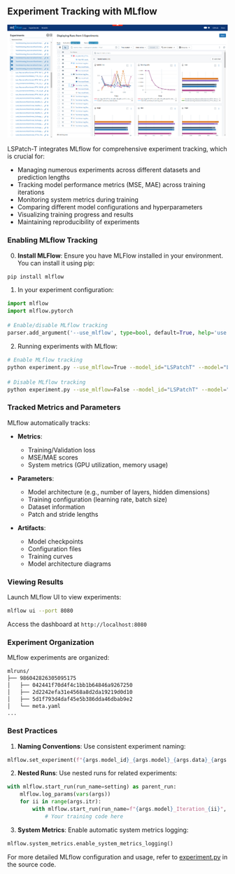 ## Experiment Tracking with MLflow
![mlflow_demo.png](imgs/mlflow_demo.png)

LSPatch-T integrates MLflow for comprehensive experiment tracking, which is crucial for:
- Managing numerous experiments across different datasets and prediction lengths
- Tracking model performance metrics (MSE, MAE) across training iterations
- Monitoring system metrics during training
- Comparing different model configurations and hyperparameters
- Visualizing training progress and results
- Maintaining reproducibility of experiments


### Enabling MLflow Tracking
0. **Install MLFlow**:
   Ensure you have MLFlow installed in your environment. You can install it using pip:
``` shell
pip install mlflow
```

1. In your experiment configuration:
```python
import mlflow
import mlflow.pytorch

# Enable/disable MLflow tracking
parser.add_argument('--use_mlflow', type=bool, default=True, help='use mlflow')
```

2. Running experiments with MLflow:
```bash
# Enable MLflow tracking
python experiment.py --use_mlflow=True --model_id="LSPatchT" --model="LSPatchT" --data="ETTh1"

# Disable MLflow tracking
python experiment.py --use_mlflow=False --model_id="LSPatchT" --model="LSPatchT" --data="ETTh1"
```

### Tracked Metrics and Parameters

MLflow automatically tracks:
- **Metrics**: 
  - Training/Validation loss
  - MSE/MAE scores
  - System metrics (GPU utilization, memory usage)
  
- **Parameters**:
  - Model architecture (e.g., number of layers, hidden dimensions)
  - Training configuration (learning rate, batch size)
  - Dataset information
  - Patch and stride lengths

- **Artifacts**:
  - Model checkpoints
  - Configuration files
  - Training curves
  - Model architecture diagrams

### Viewing Results

Launch MLflow UI to view experiments:
```bash
mlflow ui --port 8080
```
Access the dashboard at `http://localhost:8080`

### Experiment Organization

MLflow experiments are organized:
```
mlruns/
├── 986042826305095175
│   ├── 042441f70d4f4c1bb1b64846a9267250
│   ├── 2d2242efa31e4568a8d2da19219d0d10
│   ├── 5d1f793d4daf45e5b386dda46dbab9e2
│   └── meta.yaml
...
```

### Best Practices

1. **Naming Conventions**: Use consistent experiment naming:
```python
mlflow.set_experiment(f"{args.model_id}_{args.model}_{args.data}_{args.seq_len}_{args.pred_len}")
```

2. **Nested Runs**: Use nested runs for related experiments:
```python
with mlflow.start_run(run_name=setting) as parent_run:
    mlflow.log_params(vars(args))
    for ii in range(args.itr):
        with mlflow.start_run(run_name=f"{args.model}_Iteration_{ii}", nested=True):
            # Your training code here
```

3. **System Metrics**: Enable automatic system metrics logging:
```python
mlflow.system_metrics.enable_system_metrics_logging()
```

For more detailed MLflow configuration and usage, refer to [experiment.py](experiment.py) in the source code.
